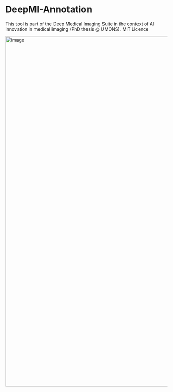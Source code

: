 # DeepMI-Annotation



This tool is part of the Deep Medical Imaging Suite in the context of AI innovation in medical imaging (PhD thesis @ UMONS).
MIT Licence

<img width="1091" alt="image" src="https://user-images.githubusercontent.com/25364805/193655681-213bb97b-c72d-4760-9a58-40328f83da40.png">
